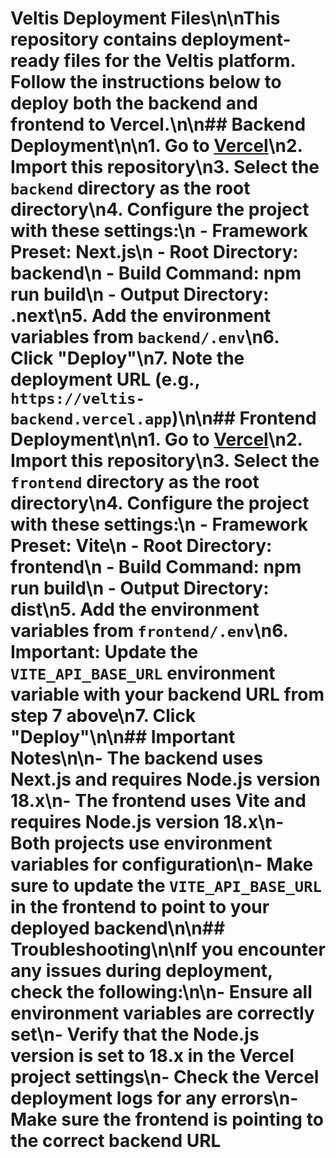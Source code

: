 # Veltis Deployment Files\n\nThis repository contains deployment-ready files for the Veltis platform. Follow the instructions below to deploy both the backend and frontend to Vercel.\n\n## Backend Deployment\n\n1. Go to [Vercel](https://vercel.com/new)\n2. Import this repository\n3. Select the `backend` directory as the root directory\n4. Configure the project with these settings:\n   - Framework Preset: Next.js\n   - Root Directory: backend\n   - Build Command: npm run build\n   - Output Directory: .next\n5. Add the environment variables from `backend/.env`\n6. Click \"Deploy\"\n7. Note the deployment URL (e.g., `https://veltis-backend.vercel.app`)\n\n## Frontend Deployment\n\n1. Go to [Vercel](https://vercel.com/new)\n2. Import this repository\n3. Select the `frontend` directory as the root directory\n4. Configure the project with these settings:\n   - Framework Preset: Vite\n   - Root Directory: frontend\n   - Build Command: npm run build\n   - Output Directory: dist\n5. Add the environment variables from `frontend/.env`\n6. **Important**: Update the `VITE_API_BASE_URL` environment variable with your backend URL from step 7 above\n7. Click \"Deploy\"\n\n## Important Notes\n\n- The backend uses Next.js and requires Node.js version 18.x\n- The frontend uses Vite and requires Node.js version 18.x\n- Both projects use environment variables for configuration\n- Make sure to update the `VITE_API_BASE_URL` in the frontend to point to your deployed backend\n\n## Troubleshooting\n\nIf you encounter any issues during deployment, check the following:\n\n- Ensure all environment variables are correctly set\n- Verify that the Node.js version is set to 18.x in the Vercel project settings\n- Check the Vercel deployment logs for any errors\n- Make sure the frontend is pointing to the correct backend URL